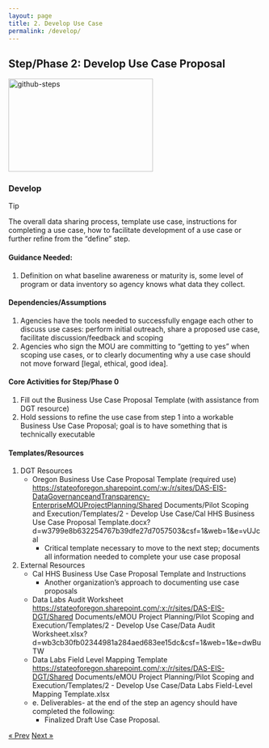 ```yaml
---
layout: page
title: 2. Develop Use Case
permalink: /develop/
---
```

## Step/Phase 2: Develop Use Case Proposal
<img width="286" height="184" alt="github-steps" src="https://github.com/user-attachments/assets/c5a65f40-62e4-456b-897f-510ca7b36936" />

### Develop
> [!TIP]
> The overall data sharing process, template use case, instructions for completing a use case, how to facilitate development of a use case or further refine from the “define” step.
#### Guidance Needed:  

1. Definition on what baseline awareness or maturity is, some level of program or data inventory so agency knows what data they collect. 

#### Dependencies/Assumptions
1. Agencies have the tools needed to successfully engage each other to discuss use cases: perform initial outreach, share a proposed use case, facilitate discussion/feedback and scoping
2. Agencies who sign the MOU are committing to “getting to yes” when scoping use cases, or to clearly documenting why a use case should not move forward [legal, ethical, good idea].

#### Core Activities for Step/Phase 0
1. Fill out the Business Use Case Proposal Template (with assistance from DGT resource)
2. Hold sessions to refine the use case from step 1 into a workable Business Use Case Proposal; goal is to have something that is technically executable
 
#### Templates/Resources
1. DGT Resources
     - Oregon Business Use Case Proposal Template (required use) https://stateoforegon.sharepoint.com/:w:/r/sites/DAS-EIS-DataGovernanceandTransparency-EnterpriseMOUProjectPlanning/Shared Documents/Pilot Scoping and Execution/Templates/2 - Develop Use Case/Cal HHS Business Use Case Proposal Template.docx?d=w3799e8b632254767b39dfe27d7057503&csf=1&web=1&e=vUJcal
        - Critical template necessary to move to the next step; documents all information needed to complete your use case proposal
2. External Resources
     - Cal HHS Business Use Case Proposal Template and Instructions
        - Another organization’s approach to documenting use case proposals
     - Data Labs Audit Worksheet https://stateoforegon.sharepoint.com/:x:/r/sites/DAS-EIS-DGT/Shared Documents/eMOU Project Planning/Pilot Scoping and Execution/Templates/2 - Develop Use Case/Data Audit Worksheet.xlsx?d=wb3cb30fb02344981a284aed683ee15dc&csf=1&web=1&e=dwBuTW
     - Data Labs Field Level Mapping Template  https://stateoforegon.sharepoint.com/:x:/r/sites/DAS-EIS-DGT/Shared Documents/eMOU Project Planning/Pilot Scoping and Execution/Templates/2 - Develop Use Case/Data Labs Field-Level Mapping Template.xlsx
     - e.	Deliverables- at the end of the step an agency should have completed the following:
        -  Finalized Draft Use Case Proposal.
<!-- Pagination -->
<div class="pagination">
  <a class="pagination-item older" href="{{ site.baseurl }}/define">&laquo; Prev</a>
  <a class="pagination-item newer" href="{{ site.baseurl }}/implement">Next &raquo;</a>
</div>
